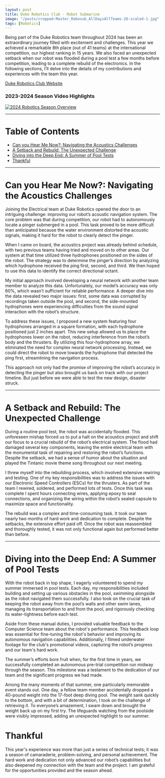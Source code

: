 ```yaml
---
layout: post
title: Duke Robotics Club - Robot Submarine
image: "/posts/cropped-Master_Robosub_AllDaysAllTeams-26-scaled-1.jpg"
tags: [Robotics]
---
```


Being part of the Duke Robotics team throughout 2024 has been an extraordinary journey filled with excitement and challenges. This year we achieved a remarkable 8th place (out of 41 teams) at the international competition, our highest ranking in 15 years. We also faced an unexpected setback when our robot was flooded during a pool test a few months before competition, leading to a complete rebuild of the electronics. In the following sections, I’ll delve into the details of my contributions and experiences with the team this year.

<a href="https://www.duke-robotics.com" target="_blank">Duke Robotics Club Website</a>

### 2023-2024 Season Video Highlights
[![2024 Robotics Season Overview](https://img.youtube.com/vi/hP1Sr-XBpaE/maxresdefault.jpg)](https://www.youtube.com/watch?v=hP1Sr-XBpaE)

___

# Table of Contents

- [Can you Hear Me Now?: Navigating the Acoustics Challenges](#acoustics-challenges)
- [A Setback and Rebuild: The Unexpected Challenge](#setback-rebuild)
- [Diving into the Deep End: A Summer of Pool Tests](#pool-tests)
- [Thankful](#thankful)

___

# Can you Hear Me Now?: Navigating the Acoustics Challenges <a name="acoustics-challenges"></a>


Joining the Electrical team at Duke Robotics opened the door to an intriguing challenge: improving our robot’s acoustic navigation system. The core problem was that during competition, our robot had to autonomously locate a pinger submerged in a pool. This task proved to be more difficult than anticipated because the water environment distorted the acoustic signals, making it hard for the robot to clearly detect the pinger.

When I came on board, the acoustics project was already behind schedule, with two previous teams having tried and moved on to other areas. Our system at that time utilized three hydrophones positioned on the sides of the robot. The strategy was to determine the pinger’s direction by analyzing which hydrophone received the ping first, second, and third. We then hoped to use this data to identify the correct directional octant.

My initial approach involved developing a neural network with another team member to analyze this data. Unfortunately, our model’s accuracy was only 60%, which wasn’t sufficient for reliable performance. A deeper dive into the data revealed two major issues: first, some data was corrupted by recordings taken outside the pool, and second, the side-mounted hydrophones were experiencing difficulties from the sound signal interaction with the robot’s structure.

To address these issues, I proposed a new system featuring four hydrophones arranged in a square formation, with each hydrophone positioned just 2 inches apart. This new setup allowed us to place the hydrophones lower on the robot, reducing interference from the robot’s body and the thrusters. By utilizing this four-hydrophone array, we eliminated the need for complex neural network processing. Instead, we could direct the robot to move towards the hydrophone that detected the ping first, streamlining the navigation process.

This approach not only had the promise of improving the robot’s accuracy in detecting the pinger but also brought us back on track with our project timeline. But just before we were able to test the new design, disaster struck.

___

# A Setback and Rebuild: The Unexpected Challenge <a name="setback-rebuild"></a>

During a routine pool test, the robot was accidentally flooded. This unforeseen mishap forced us to put a halt on the acoustics project and shift our focus to a crucial rebuild of the robot’s electrical system. The flood had damaged several key components, leaving the entire electrical team with the monumental task of repairing and restoring the robot’s functions. Despite the setback, we had a sense of humor about the situation and played the Tintanic movie theme song throughout our next meeting.

I threw myself into the rebuilding process, which involved extensive rewiring and testing. One of my key responsibilities was to address the issues with our Electronic Speed Controllers (ESCs) for the thrusters. As part of the team I rewired, soldered, and performed lots of tests. Once this task was complete I spent hours connecting wires, applying epoxy to seal connections, and organizing the wiring within the robot’s sealed capsule to maximize space and functionality.

The rebuild was a complex and time-consuming task. It took our team nearly two months of hard work and dedication to complete. Despite the setbacks, the extensive effort paid off. Once the robot was reassembled and thoroughly tested, it was not only functional again but performed better than before.

___

# Diving into the Deep End: A Summer of Pool Tests <a name="pool-tests"></a>

With the robot back in top shape, I eagerly volunteered to spend my summer immersed in pool tests. Each day, my responsibilities included building and setting up various obstacles in the pool, swimming alongside as the robot navigated them successfully. I also took on the crucial task of keeping the robot away from the pool’s walls and other swim lanes, managing its transportation to and from the pool, and rigorously checking its water-tightness before each test.

Aside from these manual duties, I provided valuable feedback to the Computer Science team about the robot's performance. This feedback loop was essential for fine-tuning the robot's behavior and improving its autonomous navigation capabilities. Additionally, I filmed underwater footage for the club's promotional videos, capturing the robot’s progress and our team's hard work.

The summer’s efforts bore fruit when, for the first time in years, we successfully completed an autonomous pre-trial competition run midway through the season. This milestone was a testament to the dedication of our team and the significant progress we had made.

Among the many moments of that summer, one particularly memorable event stands out. One day, a fellow team member accidentally dropped a 40-pound weight into the 17-foot deep diving pool. The weight sank quickly to the bottom, and with a bit of determination, I took on the challenge of retrieving it. To everyone’s amazement, I swam down and brought the weight back up on my first try. The lifeguards watching from the poolside were visibly impressed, adding an unexpected highlight to our summer.

# Thankful <a name="thankful"></a>

This year's experience was more than just a series of technical tests; it was a season of camaraderie, problem-solving, and personal achievement. The hard work and dedication not only advanced our robot’s capabilities but also deepened my connection with the team and the project. I am grateful for the opportunities provided and the season ahead.


